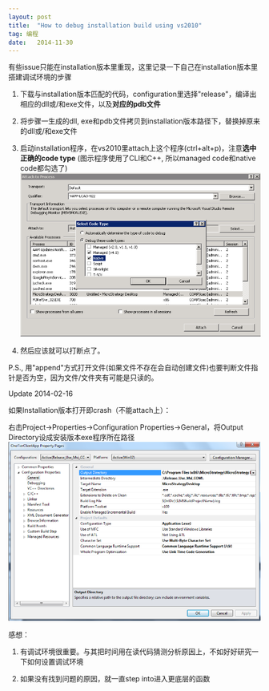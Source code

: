 ```yaml
---
layout:	post
title:	"How to debug installation build using vs2010"
tag: 编程
date:	2014-11-30
---
```


有些issue只能在installation版本里重现，这里记录一下自己在installation版本里搭建调试环境的步骤

1. 下载与installation版本匹配的代码，configuration里选择"release"，编译出相应的dll或/和exe文件，以及**对应的pdb文件**

2. 将步骤一生成的dll, exe和pdb文件拷贝到installation版本路径下，替换掉原来的dll或/和exe文件

3. 启动installation程序，在vs2010里attach上这个程序(ctrl+alt+p)，注意**选中正确的code type** (图示程序使用了CLI和C++, 所以managed code和native code都勾选了)
![](/img/vs_attach.png)

4. 然后应该就可以打断点了。

P.S., 用"append"方式打开文件(如果文件不存在会自动创建文件)也要判断文件指针是否为空，因为文件/文件夹有可能是只读的。

Update 2014-02-16

如果Installation版本打开即crash（不能attach上）：

右击Project->Properties->Configuration Properties->General，将Output Directory设成安装版本exe程序所在路径
![](/img/vs_Output_Directory.png)

感想：

1. 有调试环境很重要。与其把时间用在读代码猜测分析原因上，不如好好研究一下如何设置调试环境

2. 如果没有找到问题的原因，就一直step into进入更底层的函数


